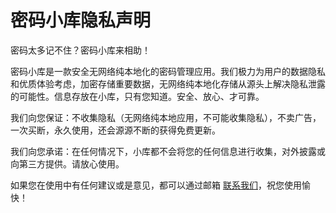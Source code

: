 # 密码小库隐私声明

密码太多记不住？密码小库来相助！

密码小库是一款安全无网络纯本地化的密码管理应用。我们极力为用户的数据隐私和优质体验考虑，加密存储重要数据，无网络纯本地化存储从源头上解决隐私泄露的可能性。信息存放在小库，只有您知道。安全、放心、才可靠。

我们向您保证：不收集隐私（无网络纯本地应用，不可能收集隐私），不卖广告，一次买断，永久使用，还会源源不断的获得免费更新。

我们向您承诺：在任何情况下，小库都不会将您的任何信息进行收集，对外披露或向第三方提供。请放心使用。

如果您在使用中有任何建议或是意见，都可以通过邮箱 [联系我们](mailto:tanglin.me@foxmail.com?subject=PasswordBox-Feedback)，祝您使用愉快！